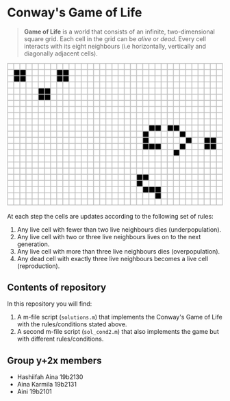 # Conway's Game of Life

> **Game of Life** is a world that consists of an infinite, two-dimensional square grid. 
> Each cell in the grid can be *alive* or *dead*. Every cell interacts with its eight 
> neighbours (i.e horizontally, vertically and diagonally adjacent cells). 

![](gol_glider_gun.png)

At each step the cells are updates according to the following set of rules:
1. Any live cell with fewer than two live neighbours dies (underpopulation).
2. Any live cell with two or three live neighbours lives on to the next generation.
3. Any live cell with more than three live neighbours dies (overpopulation).
4. Any dead cell with exactly three live neighbours becomes a live cell (reproduction).

## Contents of repository

In this repository you will find:
1. A m-file script (`solutions.m`) that implements the Conway's Game of Life with the rules/conditions stated above.
2. A second m-file script (`sol_cond2.m`) that also implements the game but with different rules/conditions.

## Group y+2x members
- Hashiifah Aina 19b2130
- Aina Karmila 19b2131
- Aini 19b2101















